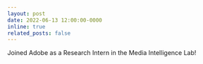 ```yaml
---
layout: post
date: 2022-06-13 12:00:00-0000
inline: true
related_posts: false
---
```


Joined Adobe as a Research Intern in the Media Intelligence Lab!